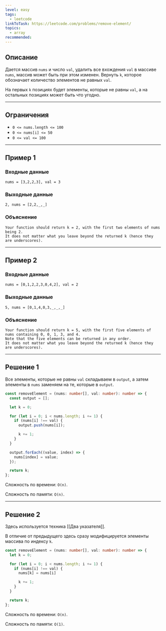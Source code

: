 ```yaml
---
level: easy
tags:
  - leetcode
linkToTask: https://leetcode.com/problems/remove-element/
topics:
  - array
recommended:
---
```

## Описание

Дается массив `nums` и число `val`, удалить все вхождения `val` в массиве `nums`, массив может быть при этом изменен. Вернуть `k`, которое обозначает количество элементов не равных `val`.

На первых `k` позициях будет элементы, которые не равны `val`, а на остальных позициях может быть что угодно.

---
## Ограничения

- `0 <= nums.length <= 100`
- `0 <= nums[i] <= 50`
- `0 <= val <= 100`

---
## Пример 1

### Входные данные

```
nums = [3,2,2,3], val = 3
```
### Выходные данные

```
2, nums = [2,2,_,_]
```
### Объяснение

```
Your function should return k = 2, with the first two elements of nums being 2.
It does not matter what you leave beyond the returned k (hence they are underscores).
```

---
## Пример 2

### Входные данные

```
nums = [0,1,2,2,3,0,4,2], val = 2
```
### Выходные данные

```
5, nums = [0,1,4,0,3,_,_,_]
```
### Объяснение

```
Your function should return k = 5, with the first five elements of nums containing 0, 0, 1, 3, and 4.
Note that the five elements can be returned in any order.
It does not matter what you leave beyond the returned k (hence they are underscores).
```

---
## Решение 1

Все элементы, которые не равны `val` складываем в `output`, а затем элементы в `nums` заменяем на те, которые в `output`.

```typescript
const removeElement = (nums: number[], val: number): number => {
  const output = [];

  let k = 0;

  for (let i = 0; i < nums.length; i += 1) {
    if (nums[i] !== val) {
      output.push(nums[i]);

      k += 1;
    }
  }

  output.forEach((value, index) => {
    nums[index] = value;
  });

  return k;
};
```

Сложность по времени: `O(n)`.

Сложность по памяти: `O(n)`.

---
## Решение 2

Здесь используется техника [[Два указателя]].

В отличие от предыдущего здесь сразу модифицируется элементы массива по индексу `k`.

```typescript
const removeElement = (nums: number[], val: number): number => {
  let k = 0;

  for (let i = 0; i < nums.length; i += 1) {
    if (nums[i] !== val) {
      nums[k] = nums[i]

      k += 1;
    }
  }

  return k;
};
```

Сложность по времени: `O(n)`.

Сложность по памяти: `O(1)`.
